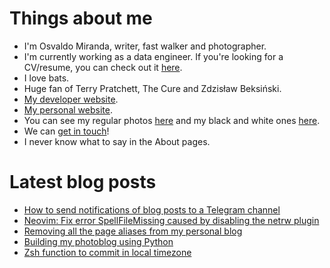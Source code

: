 # Things about me

* I'm Osvaldo Miranda, writer, fast walker and photographer.
* I'm currently working as a data engineer.
If you're looking for a CV/resume, you can check out it [here](https://omiranda.dev/cv).
* I love bats.
* Huge fan of Terry Pratchett, The Cure and Zdzisław Beksiński.
* [My developer website](https://omiranda.dev).
* [My personal website](https://quiroptero.blog).
* You can see my regular photos [here](https://paliacate.blog)
and my black and white ones [here](https://monocromo.blog).
* We can [get in touch](mailto:contacto@omiranda.dev)!
* I never know what to say in the About pages.

# Latest blog posts

<!-- BLOG-POST-LIST:START -->
- [How to send notifications of blog posts to a Telegram channel](https://www.omiranda.dev/2024/06/telegram-notifications/)
- [Neovim: Fix error SpellFileMissing caused by disabling the netrw plugin](https://www.omiranda.dev/2024/04/neovim-fix-spellfilemissing-netrw-disabled/)
- [Removing all the page aliases from my personal blog](https://www.omiranda.dev/2024/01/removing-aliases/)
- [Building my photoblog using Python](https://www.omiranda.dev/2023/07/monocromo/)
- [Zsh function to commit in local timezone](https://www.omiranda.dev/2022/10/local-timezone-commit-with-zsh/)
<!-- BLOG-POST-LIST:END -->
